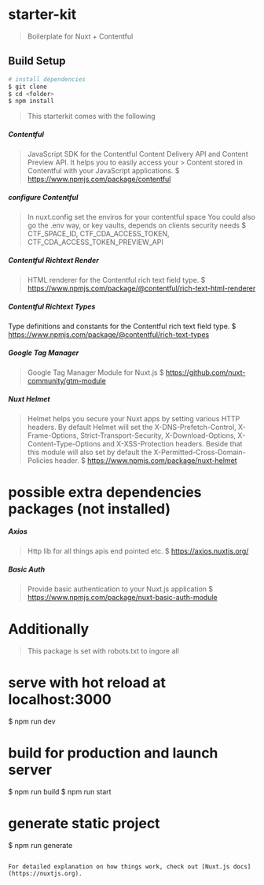 # starter-kit

> Boilerplate for Nuxt + Contentful

## Build Setup

``` bash
# install dependencies
$ git clone
$ cd <folder>
$ npm install
```

> This starterkit comes with the following

##### Contentful
> JavaScript SDK for the Contentful Content Delivery API and Content Preview API. It helps you to easily access your > Content stored in Contentful with your JavaScript applications.
$ https://www.npmjs.com/package/contentful

##### configure Contentful
> In nuxt.config set the enviros for your contentful space
> You could also go the .env way, or key vaults, depends on clients security needs
$ CTF_SPACE_ID, CTF_CDA_ACCESS_TOKEN, CTF_CDA_ACCESS_TOKEN_PREVIEW_API

##### Contentful Richtext Render
> HTML renderer for the Contentful rich text field type.
$ https://www.npmjs.com/package/@contentful/rich-text-html-renderer

##### Contentful Richtext Types
Type definitions and constants for the Contentful rich text field type.
$ https://www.npmjs.com/package/@contentful/rich-text-types

##### Google Tag Manager
> Google Tag Manager Module for Nuxt.js
$ https://github.com/nuxt-community/gtm-module

##### Nuxt Helmet
> Helmet helps you secure your Nuxt apps by setting various HTTP headers. By default Helmet will set the X-DNS-Prefetch-Control, X-Frame-Options, Strict-Transport-Security, X-Download-Options, X-Content-Type-Options and X-XSS-Protection headers. Beside that this module will also set by default the X-Permitted-Cross-Domain-Policies header.
$ https://www.npmjs.com/package/nuxt-helmet

# possible extra dependencies packages (not installed)
##### Axios
> Http lib for all things apis end pointed etc.
$ https://axios.nuxtjs.org/

##### Basic Auth
> Provide basic authentication to your Nuxt.js application
$ https://www.npmjs.com/package/nuxt-basic-auth-module

# Additionally
> This package is set with robots.txt to ingore all

# serve with hot reload at localhost:3000
$ npm run dev

# build for production and launch server
$ npm run build
$ npm run start

# generate static project
$ npm run generate
```

For detailed explanation on how things work, check out [Nuxt.js docs](https://nuxtjs.org).
